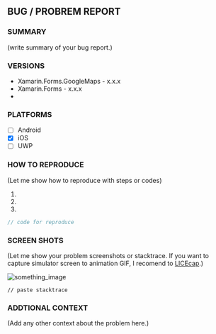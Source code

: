 ## BUG / PROBREM REPORT

### SUMMARY

(write summary of your bug report.)

### VERSIONS

* Xamarin.Forms.GoogleMaps - x.x.x
* Xamarin.Forms - x.x.x
* 

### PLATFORMS

- [ ] Android
- [x] iOS
- [ ] UWP

### HOW TO REPRODUCE

(Let me show how to reproduce with steps or codes)

1. 
2. 
3. 

```csharp
// code for reproduce
```

### SCREEN SHOTS

(Let me show your problem screenshots or stacktrace. If you want to capture simulator screen to animation GIF, I recomend to [LICEcap](http://www.cockos.com/licecap/).)

![something_image](your_image.png) 

```
// paste stacktrace
```

### ADDTIONAL CONTEXT

(Add any other context about the problem here.)
